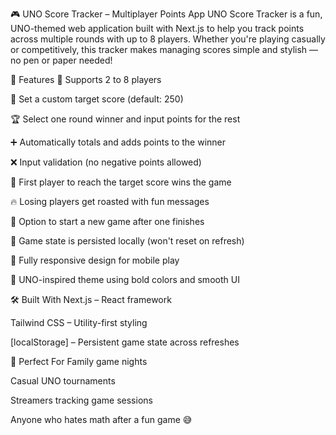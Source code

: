 🎮 UNO Score Tracker – Multiplayer Points App
UNO Score Tracker is a fun, UNO-themed web application built with Next.js to help you track points across multiple rounds with up to 8 players. Whether you're playing casually or competitively, this tracker makes managing scores simple and stylish — no pen or paper needed!

🚀 Features
🔢 Supports 2 to 8 players

🎯 Set a custom target score (default: 250)

🏆 Select one round winner and input points for the rest

➕ Automatically totals and adds points to the winner

❌ Input validation (no negative points allowed)

👑 First player to reach the target score wins the game

🔥 Losing players get roasted with fun messages

🔁 Option to start a new game after one finishes

💾 Game state is persisted locally (won't reset on refresh)

📱 Fully responsive design for mobile play

🎨 UNO-inspired theme using bold colors and smooth UI

🛠️ Built With
Next.js – React framework

Tailwind CSS – Utility-first styling

[localStorage] – Persistent game state across refreshes

🤩 Perfect For
Family game nights

Casual UNO tournaments

Streamers tracking game sessions

Anyone who hates math after a fun game 😅

